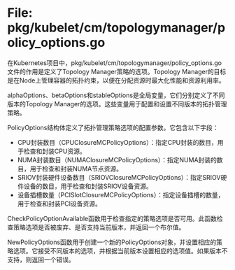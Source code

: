 # File: pkg/kubelet/cm/topologymanager/policy_options.go

在Kubernetes项目中，pkg/kubelet/cm/topologymanager/policy_options.go文件的作用是定义了Topology Manager策略的选项。Topology Manager的目标是在Node上管理容器的拓扑约束，以便在分配资源时最大化性能和资源利用率。

alphaOptions、betaOptions和stableOptions是全局变量，它们分别定义了不同版本的Topology Manager的选项。这些变量用于配置和设置不同版本的拓扑管理策略。

PolicyOptions结构体定义了拓扑管理策略选项的配置参数。它包含以下字段：

- CPU封装数目（CPUClosureMCPolicyOptions）：指定CPU封装的数目，用于检查和封装CPU资源。
- NUMA封装数目（NUMAClosureMCPolicyOptions）：指定NUMA封装的数目，用于检查和封装NUMA节点资源。
- SRIOV封装硬件设备数目（SRIOVClosureMCPolicyOptions）：指定SRIOV硬件设备的数目，用于检查和封装SRIOV设备资源。
- 设备插槽数量（PCISlotClosureMCPolicyOptions）：指定设备插槽的数量，用于检查和封装PCI设备资源。

CheckPolicyOptionAvailable函数用于检查指定的策略选项是否可用。此函数检查策略选项是否被废弃、是否支持当前版本，并返回一个布尔值。

NewPolicyOptions函数用于创建一个新的PolicyOptions对象，并设置相应的策略选项。它接受不同版本的选项，并根据当前版本设置相应的选项值。如果版本不支持，则返回一个错误。

